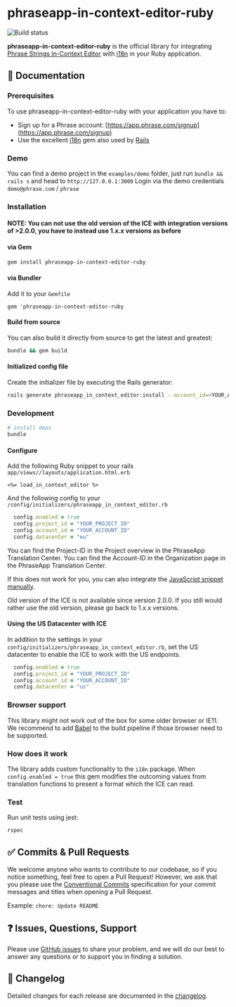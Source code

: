 # phraseapp-in-context-editor-ruby

![Build status](https://github.com/phrase/phraseapp-in-context-editor-ruby/workflows/Test/badge.svg)

**phraseapp-in-context-editor-ruby** is the official library for integrating [Phrase Strings In-Context Editor](https://support.phrase.com/hc/en-us/articles/5784095916188-In-Context-Editor-Strings) with [i18n](https://github.com/ruby-i18n/i18n) in your Ruby application.

## :scroll: Documentation

### Prerequisites

To use phraseapp-in-context-editor-ruby with your application you have to:

* Sign up for a Phrase account: [https://app.phrase.com/signup](https://app.phrase.com/signup)
* Use the excellent [i18n](https://github.com/ruby-i18n/i18n) gem also used by [Rails](https://guides.rubyonrails.org/i18n.html) 

### Demo

You can find a demo project in the `examples/demo` folder, just run `bundle && rails s` and head to `http://127.0.0.1:3000`
Login via the demo credentials `demo@phrase.com` / `phrase`

### Installation

#### NOTE: You can not use the old version of the ICE with integration versions of >2.0.0, you have to instead use 1.x.x versions as before
#### via Gem

```bash
gem install phraseapp-in-context-editor-ruby
```
#### via Bundler

Add it to your `Gemfile`

```
gem 'phraseapp-in-context-editor-ruby
```

#### Build from source

You can also build it directly from source to get the latest and greatest:

```bash
bundle && gem build
```

#### Initialized config file

Create the initializer file by executing the Rails generator:

```bash
rails generate phraseapp_in_context_editor:install --account_id=<YOUR_ACCOUNT_ID> --project-id=<YOUR_PROJECT_ID>
```

### Development

```bash
# install deps
bundle
```

#### Configure

Add the following Ruby snippet to your rails `app/views//layouts/application.html.erb`

```
<%= load_in_context_editor %>
```

And the following config to your `/config/initializers/phraseapp_in_context_editor.rb`

```ruby
  config.enabled = true
  config.project_id = "YOUR_PROJECT_ID"
  config.account_id = "YOUR_ACCOUNT_ID"
  config.datacenter = "eu"
```

You can find the Project-ID in the Project overview in the PhraseApp Translation Center.
You can find the Account-ID in the Organization page in the PhraseApp Translation Center.

If this does not work for you, you can also integrate the [JavaScript snippet manually](https://help.phrase.com/help/integrate-in-context-editor-into-any-web-framework).

Old version of the ICE is not available since version 2.0.0. If you still would rather use the old version, please go back to 1.x.x versions.

#### Using the US Datacenter with ICE

In addition to the settings in your `config/initializers/phraseapp_in_context_editor.rb`, set the US datacenter to enable the ICE to work with the US endpoints.
```ruby
  config.enabled = true
  config.project_id = "YOUR_PROJECT_ID"
  config.account_id = "YOUR_ACCOUNT_ID"
  config.datacenter = "us"
```

### Browser support

This library might not work out of the box for some older browser or IE11. We recommend to add [Babel](https://github.com/babel/babel) to the build pipeline if those browser need to be supported.

### How does it work

The library adds custom functionality to the `i18n` package. When `config.enabled = true` this gem modifies the outcoming values from translation functions to present a format which the ICE can read.

### Test

Run unit tests using jest:

```bash
rspec
```

## :white_check_mark: Commits & Pull Requests

We welcome anyone who wants to contribute to our codebase, so if you notice something, feel free to open a Pull Request! However, we ask that you please use the [Conventional Commits](https://www.conventionalcommits.org/en/v1.0.0/) specification for your commit messages and titles when opening a Pull Request.

Example: `chore: Update README`

## :question: Issues, Questions, Support

Please use [GitHub issues](https://github.com/phrase/phraseapp-in-context-editor-ruby/issues) to share your problem, and we will do our best to answer any questions or to support you in finding a solution.

## :memo: Changelog

Detailed changes for each release are documented in the [changelog](https://github.com/phrase/phraseapp-in-context-editor-ruby/releases).

